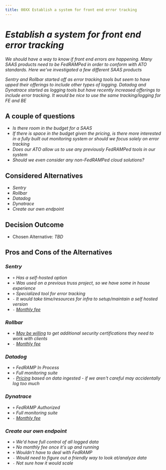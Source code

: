 ```yaml
---
title: 00XX Establish a system for front end error tracking
---
```


# *Establish a system for front end error tracking*

*We should have a way to know if front end errors are happening. Many SAAS products
need to be FedRAMPed in order to conform with ATO standards. Here we've
investigated a few different SAAS products*

*Sentry and Rollbar started off as
error tracking tools but seem to have upped their offerings to include other types
of logging. Datadog and Dynatrace started as logging tools but have recently
increased offerings to include error tracking. It would be nice to use the same tracking/logging for FE and BE*

## A couple of questions

* *Is there room in the budget for a SAAS*
* *If there is space in the budget given the pricing, is there more interested in a fully built out monitoring system
or should we focus solely on error tracking*
* *Does our ATO allow us to use any previously FedRAMPed tools in our system*
* *Should we even consider any non-FedRAMPed cloud solutions?*


## Considered Alternatives

* *Sentry*
* *Rollbar*
* *Datadog*
* *Dynatrace*
* *Create our own endpoint*

## Decision Outcome

* Chosen Alternative: *TBD*

## Pros and Cons of the Alternatives <!-- optional -->

### *Sentry*

* `+` *Has a self-hosted option*
* `+` *Was used on a previous truss project, so we have some in house experience*
* `+` *Specialized tool for error tracking*
* `-` *It would take time/resources for infra to setup/maintain a self hosted version*
* `-` *[Monthly fee](https://sentry.io/pricing/)*

### *Rollbar*

* `+` *[May be willing](https://rollbar.com/blog/blog/introducing-hassle-free-compliant-saas-error-monitoring) to get additional security certifications they need to work with clients*
* `-` *[Monthly fee](https://rollbar.com/pricing/)*

### *Datadog*

* `+` *FedRAMP In Process*
* `+` *Full monitoring suite*
* `-` *[Pricing](https://rollbar.com/pricing/) based on data ingested - if we aren't careful may accidentally log too much*

### *Dynatrace*

* `+` *FedRAMP Authorized*
* `+` *Full monitoring suite*
* `-` *[Monthly fee](https://www.dynatrace.com/pricing/)*

### *Create our own endpoint*

* `+` *We'd have full control of all logged data*
* `+` *No monthly fee once it's up and running*
* `+` *Wouldn't have to deal with FedRAMP*
* `-` *Would need to figure out a friendly way to look at/analyze data*
* `-` *Not sure how it would scale*

